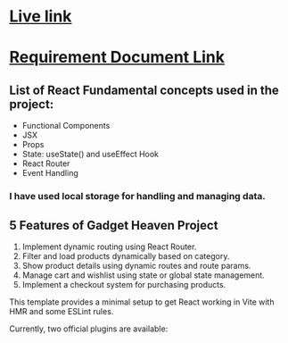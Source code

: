 # [Live link](https://gadget-heaven-site.surge.sh/) 
# [Requirement Document Link](file:///C:/WEB%20DEVELOPMENT/Milestone-8/RESET-9/assignment-8/B10-A8-gadget-heaven/Batch-10_Assignment-08.pdf) 

## List of React Fundamental concepts used in the project:

- Functional Components
- JSX
- Props
- State: useState() and useEffect Hook
- React Router
- Event Handling

### I have used local storage for handling and managing data.

## 5 Features of Gadget Heaven Project

1. Implement dynamic routing using React Router.
2. Filter and load products dynamically based on category.
3. Show product details using dynamic routes and route params.
4. Manage cart and wishlist using state or global state management.
5. Implement a checkout system for purchasing products.

This template provides a minimal setup to get React working in Vite with HMR and some ESLint rules.

Currently, two official plugins are available:

